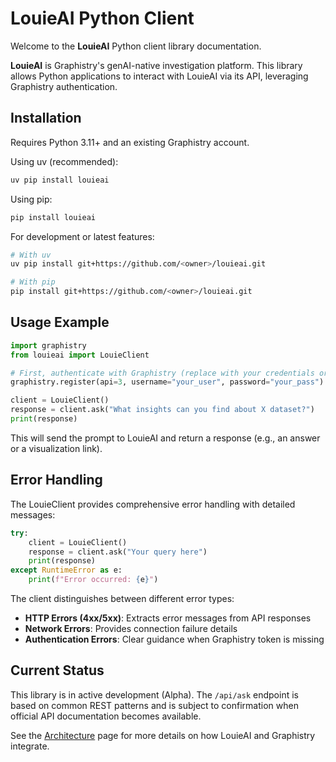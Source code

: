 # LouieAI Python Client

Welcome to the **LouieAI** Python client library documentation.

**LouieAI** is Graphistry's genAI-native investigation platform. This library allows Python applications to interact with LouieAI via its API, leveraging Graphistry authentication.

## Installation

Requires Python 3.11+ and an existing Graphistry account.

Using uv (recommended):
```bash
uv pip install louieai
```

Using pip:
```bash
pip install louieai
```

For development or latest features:
```bash
# With uv
uv pip install git+https://github.com/<owner>/louieai.git

# With pip  
pip install git+https://github.com/<owner>/louieai.git
```

## Usage Example

```python
import graphistry
from louieai import LouieClient

# First, authenticate with Graphistry (replace with your credentials or key)
graphistry.register(api=3, username="your_user", password="your_pass")

client = LouieClient()
response = client.ask("What insights can you find about X dataset?")
print(response)
```

This will send the prompt to LouieAI and return a response (e.g., an answer or a visualization link).

## Error Handling

The LouieClient provides comprehensive error handling with detailed messages:

```python
try:
    client = LouieClient()
    response = client.ask("Your query here")
    print(response)
except RuntimeError as e:
    print(f"Error occurred: {e}")
```

The client distinguishes between different error types:
- **HTTP Errors (4xx/5xx)**: Extracts error messages from API responses
- **Network Errors**: Provides connection failure details
- **Authentication Errors**: Clear guidance when Graphistry token is missing

## Current Status

This library is in active development (Alpha). The `/api/ask` endpoint is based on common REST patterns and is subject to confirmation when official API documentation becomes available.

See the [Architecture](architecture.md) page for more details on how LouieAI and Graphistry integrate.